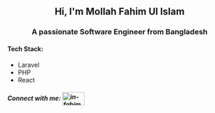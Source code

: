 <h2 align="center">Hi, I'm Mollah Fahim Ul Islam</h2>
<h3 align="center">A passionate Software Engineer from Bangladesh</h3>

<h4>Tech Stack:</h4>
<ul>
  <li>Laravel</li>
  <li>PHP</li>
  <li>React</li>
</ul>

<h5 align="left">Connect with me: <a href="https://linkedin.com/in/in-fahim" target="blank"><img align="center" src="https://raw.githubusercontent.com/rahuldkjain/github-profile-readme-generator/master/src/images/icons/Social/linked-in-alt.svg" alt="in-fahim" height="30" width="50" /></a>
</p></h5>

